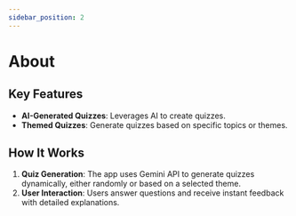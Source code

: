 ```yaml
---
sidebar_position: 2
---
```


# About

## Key Features

- **AI-Generated Quizzes**: Leverages AI to create quizzes.
- **Themed Quizzes**: Generate quizzes based on specific topics or themes.

## How It Works

1. **Quiz Generation**: The app uses Gemini API to generate quizzes dynamically, either randomly or based on a selected theme.
2. **User Interaction**: Users answer questions and receive instant feedback with detailed explanations.